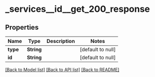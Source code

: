 # _services__id__get_200_response
## Properties

| Name | Type | Description | Notes |
|------------ | ------------- | ------------- | -------------|
| **type** | **String** |  | [default to null] |
| **id** | **String** |  | [default to null] |

[[Back to Model list]](../README.md#documentation-for-models) [[Back to API list]](../README.md#documentation-for-api-endpoints) [[Back to README]](../README.md)

